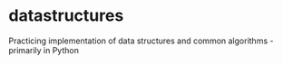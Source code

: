 # datastructures
Practicing implementation of data structures and common algorithms - primarily in Python
